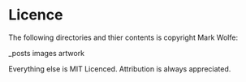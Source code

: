 Licence
=======

The following directories and thier contents is copyright Mark Wolfe:

_posts
images
artwork

Everything else is MIT Licenced. Attribution is always appreciated.
